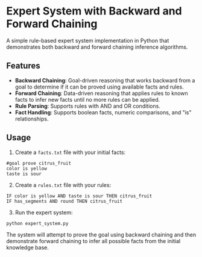 # Expert System with Backward and Forward Chaining

A simple rule-based expert system implementation in Python that demonstrates both backward and forward chaining inference algorithms.

## Features

- **Backward Chaining**: Goal-driven reasoning that works backward from a goal to determine if it can be proved using available facts and rules.
- **Forward Chaining**: Data-driven reasoning that applies rules to known facts to infer new facts until no more rules can be applied.
- **Rule Parsing**: Supports rules with AND and OR conditions.
- **Fact Handling**: Supports boolean facts, numeric comparisons, and "is" relationships.

## Usage

1. Create a `facts.txt` file with your initial facts:
```
#goal prove citrus_fruit
color is yellow
taste is sour
```

2. Create a `rules.txt` file with your rules:
```
IF color is yellow AND taste is sour THEN citrus_fruit
IF has_segments AND round THEN citrus_fruit
```

3. Run the expert system:
```
python expert_system.py
```

The system will attempt to prove the goal using backward chaining and then demonstrate forward chaining to infer all possible facts from the initial knowledge base.
